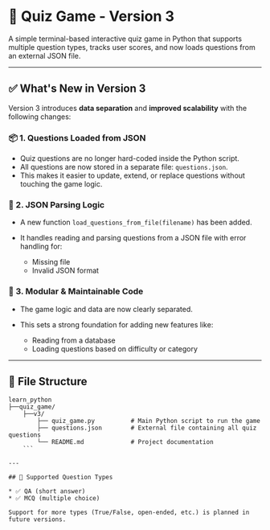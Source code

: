 # 🧠 Quiz Game - Version 3

A simple terminal-based interactive quiz game in Python that supports multiple question types, tracks user scores, and now loads questions from an external JSON file.

---

## ✅ What's New in Version 3

Version 3 introduces **data separation** and **improved scalability** with the following changes:

### 📦 1. Questions Loaded from JSON

* Quiz questions are no longer hard-coded inside the Python script.
* All questions are now stored in a separate file: `questions.json`.
* This makes it easier to update, extend, or replace questions without touching the game logic.

### 💾 2. JSON Parsing Logic

* A new function `load_questions_from_file(filename)` has been added.
* It handles reading and parsing questions from a JSON file with error handling for:

  * Missing file
  * Invalid JSON format

### 🔁 3. Modular & Maintainable Code

* The game logic and data are now clearly separated.
* This sets a strong foundation for adding new features like:

  * Reading from a database
  * Loading questions based on difficulty or category

---

## 📁 File Structure

```
learn_python
├──quiz_game/
    ├──v3/
        ├── quiz_game.py          # Main Python script to run the game
        ├── questions.json        # External file containing all quiz questions
        └── README.md             # Project documentation
    ```

---

## 🧪 Supported Question Types

* ✅ QA (short answer)
* ✅ MCQ (multiple choice)

Support for more types (True/False, open-ended, etc.) is planned in future versions.